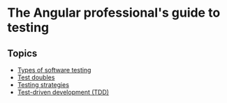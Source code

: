 # The Angular professional's guide to testing

## Topics
- [Types of software testing](./types-of-software-testing.md)
- [Test doubles](./test-doubles.md)
- [Testing strategies](./testing-strategies.md)
- [Test-driven development (TDD)](./test-driven-development-tdd.md)

